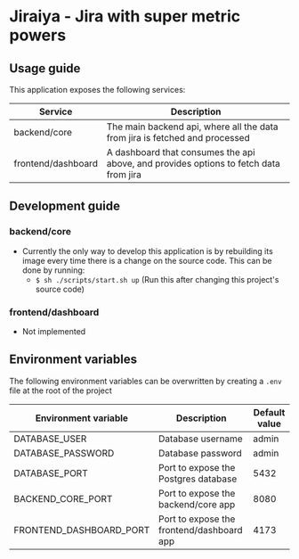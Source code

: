 # Jiraiya - Jira with super metric powers

## Usage guide
This application exposes the following services:

| Service | Description |
|---|---|
| backend/core | The main backend api, where all the data from jira is fetched and processed |
| frontend/dashboard | A dashboard that consumes the api above, and provides options to fetch data from jira |


## Development guide
### backend/core
- Currently the only way to develop this application is by rebuilding its image every time there is a change on the source code. This can be done by running:
  - `$ sh ./scripts/start.sh up` (Run this after changing this project's source code)
### frontend/dashboard
- Not implemented


## Environment variables
The following environment variables can be overwritten by creating a `.env` file at the root of the project

| Environment variable | Description | Default value |
|---|---|---|
| DATABASE_USER | Database username | admin |
| DATABASE_PASSWORD | Database password | admin |
| DATABASE_PORT | Port to expose the Postgres database | 5432 |
| BACKEND_CORE_PORT | Port to expose the backend/core app | 8080 |
| FRONTEND_DASHBOARD_PORT | Port to expose the frontend/dashboard app | 4173 |